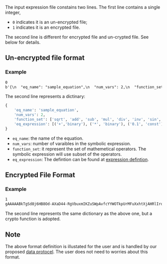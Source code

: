 The input expression file constains two lines. The first line contains a single integer,
- `0` indicates it is an un-encrypted file;
- `1` indicates it is an encrypted file.

The second line is different for encrypted file and un-crypted file. See below for details.

## Un-encrypted file format


### Example
```txt
0
b'{\n  "eq_name": "sample_equation",\n  "num_vars": 2,\n  "function_set": [\n  "sqrt",\n    "add",\n    "sub",\n    "mul",\n    "div",\n    "inv",\n    "sin",\n    "cos",\n    "const"\n  ],\n  "eq_expression": "[('+','binary'), ('*', 'binary'), ('0.1', 'const'), ('X1', 'var'), ('sin', 'unary'), ('X2', 'var')]"\n}'
```
The second line represents a dictinary:
```python
{
    'eq_name': 'sample_equation', 
    'num_vars': 2, 
    'function_set': ['sqrt', 'add', 'sub', 'mul', 'div', 'inv', 'sin', 'cos', 'const'], 
    'eq_expression': [('+','binary'), ('*', 'binary'), ('0.1', 'const'), ('X1', 'var'), ('sin', 'unary'), ('X2', 'var')]
}
```
- `eq_name`: the name of the equation.
- `num_vars`: number of varaibles in the symbolic expression.
- `function_set`: it represent the set of mathemetical operators. The symbolic expression will use subset of the operators.
- `eq_expression`: The defintion can be found at [expression defintion](/file-formats/expression-format/).

## Encrypted File Format


### Example
```txt
1
gAAAAABkTgSd8j6HB8Od-AXaD44-RgVbuxmIKZuSWpAvfcYYWOTkpUrMFuXxhtXjAHRlIrqRk0bjOfAHT-CdkfkyZzOPX17ky5uY0px-IIhlmAdIV8VXfOy-kiwvyxM7mqwRspxwHoIGOFY0g9cr-HF9-Ogmo0Z9hXipHdxDZYGdTUvkUVM-rDflVlJjTEH5Wgj6oL_yR4Vf5K_ZXwJJAfsaPFQEndESQw6MATjzJh7w9ChCDoDOhpPlyNZQTk2zfTlYtDJ4-KC2ghS_r2k1G1Rv44fNkRY4z4QVbc3qT1Av-qpMLqMOL8RVdwgEfGvXAswqJ2Pqk-nIn0fLomfRMOBNSYAJnHoIwA==
```
The second line represents the same dictionary as the above one, but a crypto function is adopted.

## Note

The above format definition is illustated for the user and is handled by our proposed [data protocel](/data-query-protocol/). The user does not need to worries about this format.